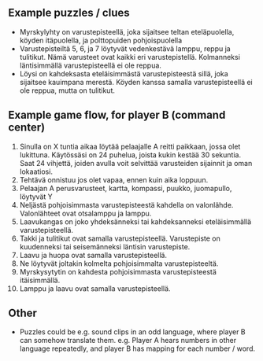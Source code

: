 ## Example puzzles / clues
 - Myrskylyhty on varustepisteellä, joka sijaitsee teltan eteläpuolella, köyden itäpuolella, ja polttopuiden pohjoispuolella
 - Varustepisteiltä 5, 6, ja 7 löytyvät vedenkestävä lamppu, reppu ja tulitikut. Nämä varusteet ovat kaikki eri varustepistellä. Kolmanneksi läntisimmällä varustepisteellä ei ole reppua.
 - Löysi on kahdeksasta eteläisimmästä varustepisteestä sillä, joka sijaitsee kauimpana merestä. Köyden kanssa samalla varustepisteellä ei ole reppua, mutta on tulitikut.


## Example game flow, for player B (command center)

1. Sinulla on X tuntia aikaa löytää pelaajalle A reitti paikkaan, jossa olet lukittuna. Käytössäsi on 24 puhelua, joista kukin kestää 30 sekuntia. Saat 24 vihjettä, joiden avulla voit selvittää varusteiden sijainnit ja oman lokaatiosi.
2. Tehtävä onnistuu jos olet vapaa, ennen kuin aika loppuun.
3. Pelaajan A perusvarusteet, kartta, kompassi, puukko, juomapullo, löytyvät Y
4. Neljästä pohjoisimmasta varustepisteestä kahdella on valonlähde. Valonlähteet ovat otsalamppu ja lamppu.
5. Laavukangas on joko yhdeksänneksi tai kahdeksanneksi eteläisimmällä varustepisteellä.
6. Takki ja tulitikut ovat samalla varustepisteellä. Varustepiste on kuudenneksi tai seisemänneksi läntisin varustepiste.
7. Laavu ja huopa ovat samalla varustepisteellä.
8. Ne löytyvät joltakin kolmelta pohjoisimmalta varustepisteeltä.
9. Myrskysytytin on kahdesta pohjoisimmasta varustepisteestä itäisimmällä.
10. Lamppu ja laavu ovat samalla varustepisteellä.

## Other

- Puzzles could be e.g. sound clips in an odd language, where player B can somehow translate them. e.g. Player A hears numbers in other language repeatedly, and player B has mapping for each number / word.
